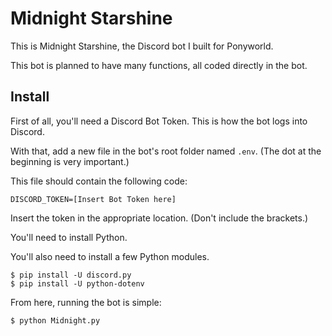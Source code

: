 # Midnight Starshine

This is Midnight Starshine, the Discord bot I built for Ponyworld.

This bot is planned to have many functions, all coded directly in the bot.

## Install

First of all, you'll need a Discord Bot Token. This is how the bot logs into Discord.

With that, add a new file in the bot's root folder named `.env`. (The dot at the beginning is very important.)

This file should contain the following code:
```
DISCORD_TOKEN=[Insert Bot Token here]
```
Insert the token in the appropriate location. (Don't include the brackets.)

You'll need to install Python.

You'll also need to install a few Python modules.
```
$ pip install -U discord.py
$ pip install -U python-dotenv
```

From here, running the bot is simple:
```
$ python Midnight.py
```
